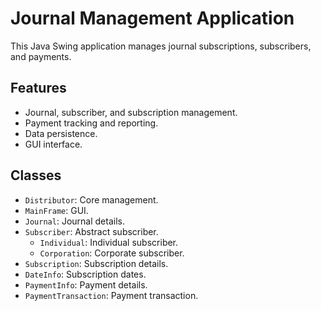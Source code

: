 # Journal Management Application

This Java Swing application manages journal subscriptions, subscribers, and payments.

## Features

* Journal, subscriber, and subscription management.
* Payment tracking and reporting.
* Data persistence.
* GUI interface.

## Classes

* `Distributor`: Core management.
* `MainFrame`: GUI.
* `Journal`: Journal details.
* `Subscriber`: Abstract subscriber.
    * `Individual`: Individual subscriber.
    * `Corporation`: Corporate subscriber.
* `Subscription`: Subscription details.
* `DateInfo`: Subscription dates.
* `PaymentInfo`: Payment details.
* `PaymentTransaction`: Payment transaction.


